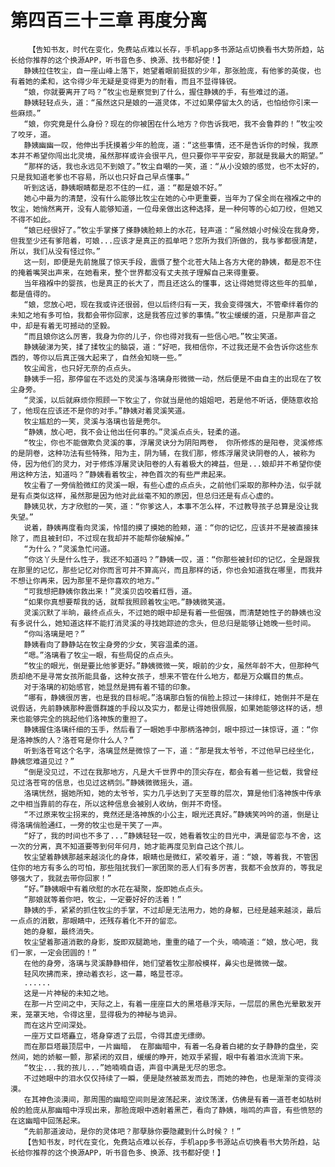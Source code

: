 # 第四百三十三章 再度分离
        【告知书友，时代在变化，免费站点难以长存，手机app多书源站点切换看书大势所趋，站长给你推荐的这个换源APP，听书音色多、换源、找书都好使！】
       静姨拉住牧尘，自一座山峰上落下，她望着眼前挺拔的少年，那张脸庞，有他爹的英俊，也有着她的柔和，这令得少年无疑是变得更为的耐看，而且不显得锋锐。
       “娘，你就要离开了吗？”牧尘也是察觉到了什么，握住静姨的手，有些难过的道。
       静姨轻轻点头，道：“虽然这只是娘的一道灵体，不过如果停留太久的话，也怕给你引来一些麻烦。”
       “娘，你究竟是什么身份？现在的你被困在什么地方？你告诉我吧，我不会鲁莽的！”牧尘咬了咬牙，道。
       静姨幽幽一叹，他伸出手抚摸着少年的脸庞，道：“这些事情，还不是告诉你的时候，我原本并不希望你闯出北灵境，虽然那样或许会很平凡，但只要你平平安安，那就是我最大的期望。”
       “那样的话，我也永远见不到娘了。”牧尘自嘲的一笑，道：“从小没娘的感觉，也不太好的，只是我知道老爹也不容易，所以也只好自己早点懂事。”
       听到这话，静姨眼睛都是忍不住的一红，道：“都是娘不好。”
       她心中最为的清楚，没有什么能够比牧尘在她的心中更重要，当年为了保全尚在襁褓之中的牧尘，她悄然离开，没有人能够知道，一位母亲做出这种选择，是一种何等的心如刀绞，但她又不得不如此。
       “娘已经很好了。”牧尘手掌搽了搽静姨脸颊上的水花，轻声道：“虽然娘小时候没在我身旁，但我至少还有爹陪着，可娘...应该才是真正的孤单吧？您所为我们所做的，我与爹都很清楚，所以，我们从没有怪过你。”
       这一刻，即便是先前施展了惊天手段，震慑了整个北苍大陆上各方大佬的静姨，都是忍不住的掩着嘴哭出声来，在她看来，整个世界都没有丈夫孩子理解自己来得重要。
       当年襁褓中的婴孩，也是真正的长大了，而且还这么的懂事，这让得她觉得这些年的孤单，都是值得的。
       “娘，您放心吧，现在我或许还很弱，但以后终归有一天，我会变得强大，不管牵绊着你的未知之地有多可怕，我都会带你回家，这是我答应过爹的事情。”牧尘缓缓的道，只是那声音之中，却是有着无可撼动的坚毅。
       “而且娘你这么厉害，我身为你的儿子，你也得对我有一些信心吧。”牧尘笑道。
       静姨破涕为笑，揉了揉牧尘的脑袋，道：“好吧，我相信你，不过我还是不会告诉你这些东西的，等你以后真正强大起来了，自然会知晓一些。”
       牧尘闻言，也只好无奈的点点头。
       静姨手一招，那停留在不远处的灵溪与洛璃身形微微一动，然后便是不由自主的出现在了牧尘身旁。
       “灵溪，以后就麻烦你照顾一下牧尘了，你就当是他的姐姐吧，若是他不听话，便随意收拾了，他现在应该还不是你的对手。”静姨对着灵溪笑道。
       牧尘尴尬的一笑，灵溪与洛璃也皆是莞尔。
       “静姨，放心吧，我不会让他出任何事的。”灵溪点点头，轻柔的道。
       “牧尘，你也不能做欺负灵溪的事，浮屠灵诀分为阴阳两卷， 你所修炼的是阳卷，灵溪修炼的是阴卷，这种功法有些特殊，阳为主，阴为辅，在我们那，修炼浮屠灵诀阴卷的人，被称为侍，因为他们的灵力，对于修炼浮屠灵诀阳卷的人有着极大的裨益，但是...娘却并不希望你使用这种方法，知道吗？”静姨看着牧尘，神色首次的有些严肃起来。
       牧尘看了一旁俏脸微红的灵溪一眼，有些心虚的点点头，之前他们采取的那种办法，似乎就是有点类似这样，虽然那是因为他对此丝毫不知的原因，但总归还是有点心虚的。
       静姨见状，方才欣慰的一笑，道：“你爹这人，本事不怎么样，不过教导孩子总算是没让我失望。”
       说着，静姨再度看向灵溪，怜惜的摸了摸她的脸颊，道：“你的记忆，应该并不是被直接抹除了，而且被封印，不过现在我却并不能帮你破解掉。”
       “为什么？”灵溪急忙问道。
       “你这丫头是什么性子，我还不知道吗？”静姨一叹，道：“你那些被封印的记忆，全是跟我在那里的记忆，那些记忆对你而言可并不算高兴，而且那样的话，你也会知道我在哪里，而我并不想让你再来，因为那里不是你喜欢的地方。”
       “可我想把静姨你救出来！”灵溪贝齿咬着红唇，道。
       “如果你真想要帮我的话，就帮我照顾着牧尘吧。”静姨微笑道。
       灵溪沉默了半晌，最终点点头，不过她的眼中却是有着一些倔强，而清楚她性子的静姨也没有多说什么，她知道这样不能打消灵溪的寻找她踪迹的念头，但总归是能够让她晚一些时间。
       “你叫洛璃是吧？”
       静姨看向了静静站在牧尘身旁的少女，笑容温柔的道。
       “嗯。”洛璃看了牧尘一眼，有些局促的点点头。
       “牧尘的眼光，倒是要比他爹更好。”静姨微微一笑，眼前的少女，虽然年龄不大，但那种气质却绝不是寻常女孩所能具备，这种女孩子，想来不管在什么地方，都是万众瞩目的焦点。
       对于洛璃的初始感官，她显然是拥有着不错的印象。
       “哪有，静姨很厉害，也是我的目标呢。”洛璃那白皙的俏脸上掠过一抹绯红，她倒并不是在说假话，先前静姨那种震慑群雄的手段以及实力，都是让得她很佩服，如果她能够这样的话，想来也能够完全的挑起他们洛神族的重担了。
       静姨握住洛璃纤细的玉手，然后看了一眼她手中那柄洛神剑，眼中掠过一抹惊讶，道：“你是洛神族的人？洛苍穹是你什么人？”
       听到洛苍穹这个名字，洛璃显然是微惊了一下，道：“那是我太爷爷，不过他早已经坐化，静姨您难道见过？”
       “倒是没见过，不过在我那地方，凡是大千世界中的顶尖存在，都会有着一些记载，我曾经见过洛苍穹的信息，也见过这柄剑。”静姨微微摇头，道。
       洛璃恍然，据她所知，她的太爷爷，实力几乎达到了天至尊的层次，算是他们洛神族中传承之中相当靠前的存在，所以这种信息会被别人收纳，倒并不奇怪。
       “不过原来牧尘拐来的，竟然还是洛神族的小公主，眼光还真好。”静姨笑吟吟的道，倒是让得洛璃俏脸通红，一旁的牧尘也是干笑了一声。
       “好了，我的时间也不多了...”静姨轻轻一叹，她看着牧尘的目光中，满是留恋与不舍，这一次的分离，真不知道要等到何年何月，她才能再度见到自己这个孩儿。
       牧尘望着静姨那越来越淡化的身体，眼睛也是微红，紧咬着牙，道：“娘，等着我，不管困住你的地方有多么的可怕，那些阻扰我们一家团聚的恶人们有多厉害，我都不会放弃的，等我足够强大了，我就去带你回家！”
       “好。”静姨眼中有着欣慰的水花在凝聚，旋即她点点头。
       “那娘就等着你吧，牧尘，一定要好好的活着！”
       静姨的手，紧紧的抓住牧尘的手掌，不过却是无法用力，她的身躯，已经是越来越淡，最后一点点的消散，那眼睛中，还残存着化不开的留恋。
       她的身躯，最终消失。
       牧尘望着那道消散的身影，旋即双腿跪地，重重的磕了一个头，喃喃道：“娘，放心吧，我们一家，一定会团圆的！”
       在他的身旁，洛璃与灵溪静静相伴，她们望着牧尘那般模样，鼻尖也是微微一酸。
       轻风吹拂而来，撩动着衣衫，这一幕，略显苍凉。
       ......
       这是一片神秘的未知之地。
       在那一片空间之中，天际之上，有着一座座巨大的黑塔悬浮天际，一层层的黑色光晕散发开来，笼罩天地，令得这里，显得极为的神秘与诡异。
       而在这片空间深处。
       一座万丈巨塔矗立，塔身穿透了云层，令得其虚无缥缈。
       而在那巨塔最顶层中，一片幽暗， 在那幽暗中，有着一名身着白裙的女子静静的盘坐，突然间，她的娇躯一颤，那紧闭的双目，缓缓的睁开，她双手紧握，眼中有着泪水流淌下来。
       “牧尘...我的孩儿...”她喃喃自语，声音中满是无尽的思念。
       不过她眼中的泪水仅仅持续了一瞬，便是陡然被蒸发而去，而她的神色，也是渐渐的变得淡漠。
       在其神色淡漠间，那周围的幽暗空间则是波荡起来，波纹荡漾，仿佛是有着一道苍老如枯树般的脸庞从那幽暗中浮现出来，那脸庞眼中透射着黑芒，看向了静姨，嗡鸣的声音，有些愤怒的在这幽暗中回荡起来。
       “先前那道波动，是你的灵体吧？那孽脉你要隐藏到什么时候？！”
       【告知书友，时代在变化，免费站点难以长存，手机app多书源站点切换看书大势所趋，站长给你推荐的这个换源APP，听书音色多、换源、找书都好使！】